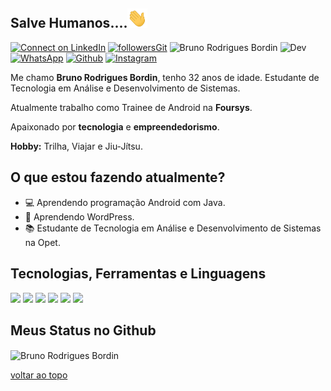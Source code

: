 ## Salve Humanos....<img src="https://github.com/bruno28051988/bruno28051988/blob/main/hey.gif?raw=true" width="32px">



[![Connect on LinkedIn](https://img.shields.io/badge/--linkedin?label=LinkedIn&logo=LinkedIn&style=social)](https://www.linkedin.com/in/bruno-bordin-2b675b5b/) [![followersGit](https://img.shields.io/github/followers/bruno28051988?style=social)](https://github.com/bruno28051988) <img src="https://komarev.com/ghpvc/?username=bruno28051988&label=Profile%20views&color=0e75b6&style=social" alt="Bruno Rodrigues Bordin" /> ![Dev](https://img.shields.io/badge/Dev-BrunoBordin-green) [![WhatsApp](https://img.shields.io/badge/WhatsApp-25D366?style=FTAT&logo=whatsapp&logoColor=white)](https://wa.me/41995452640) [![Github](	https://img.shields.io/badge/GitHub-100000?style=flat&logo=github&logoColor=white)](https://github.com/bruno28051988) [![Instagram](https://img.shields.io/badge/Instagram-E4405F?style=flat&logo=instagram&logoColor=white)](https://www.instagram.com/brunorodriguesbordin/)

Me chamo **Bruno Rodrigues Bordin**, tenho 32 anos de idade. Estudante de Tecnologia em Análise e Desenvolvimento de Sistemas.

Atualmente trabalho como Trainee de Android na **Foursys**.

Apaixonado por **tecnologia** e **empreendedorismo**.

**Hobby:** Trilha, Viajar e Jiu-Jítsu.

## O que estou fazendo atualmente?

 - 💻 Aprendendo programação Android com Java.
 - 😬 Aprendendo WordPress.
 - 📚 Estudante de Tecnologia em Análise e Desenvolvimento de Sistemas na Opet.

## Tecnologias, Ferramentas e Linguagens

<code><img width="25%" src="https://www.vectorlogo.zone/logos/visualstudio_code/visualstudio_code-ar21.svg"></code> <code><img width="25%" src="https://www.vectorlogo.zone/logos/git-scm/git-scm-ar21.svg"></code> <code><img width="25%" src="https://www.vectorlogo.zone/logos/github/github-ar21.svg"></code>  <code><img width="25%" src="https://www.vectorlogo.zone/logos/java/java-ar21.svg"></code> <code><img width="25%" src="https://www.vectorlogo.zone/logos/android/android-ar21.svg"></code> <code><img width="25%" src="https://www.vectorlogo.zone/logos/commonmark/commonmark-ar21.svg"></code>
## Meus Status no Github
<img align="center" src="https://github-readme-stats.vercel.app/api?username=bruno28051988&theme=dracula&show_icons=true&locale=en" alt="Bruno Rodrigues Bordin"/>

[voltar ao topo](##salve-humanos....)